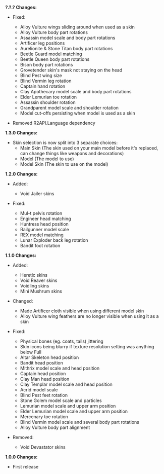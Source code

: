 **?.?.? Changes:**

* Fixed:
  * Alloy Vulture wings sliding around when used as a skin
  * Alloy Vulture body part rotations
  * Assassin model scale and body part rotations
  * Artificer leg positions
  * Aurelionite & Stone Titan body part rotations
  * Beetle Guard model matching
  * Beetle Queen body part rotations
  * Bison body part rotations
  * Grovetender skin's mask not staying on the head
  * Blind Pest wing size
  * Blind Vermin leg rotation
  * Captain hand rotation
  * Clay Apothecary model scale and body part rotations
  * Elder Lemurian toe rotation
  * Assassin shoulder rotation
  * Grandparent model scale and shoulder rotation
  * Model cut-offs persisting when model is used as a skin

* Removed R2API.Language dependency

**1.3.0 Changes:**

* Skin selection is now split into 3 separate choices:
  * Main Skin (The skin used on your main model before it's replaced, can change things like weapons and decorations)
  * Model (The model to use)
  * Model Skin (The skin to use on the model)

**1.2.0 Changes:**

* Added:
  * Void Jailer skins

* Fixed:
  * Mul-t pelvis rotation
  * Engineer head matching
  * Huntress head position
  * Railgunner model scale
  * REX model matching
  * Lunar Exploder back leg rotation
  * Bandit foot rotation

**1.1.0 Changes:**

* Added:
  * Heretic skins
  * Void Reaver skins
  * Voidling skins
  * Mini Mushrum skins

* Changed:
  * Made Artificer cloth visible when using different model skin
  * Alloy Vulture wing feathers are no longer visible when using it as a skin

* Fixed:
  * Physical bones (eg. coats, tails) jittering
  * Skin icons being blurry if texture resolution setting was anything below Full
  * Altar Skeleton head position
  * Bandit head position
  * Mithrix model scale and head position
  * Captain head position
  * Clay Man head position
  * Clay Templar model scale and head position
  * Acrid model scale
  * Blind Pest feet rotation
  * Stone Golem model scale and particles
  * Lemurian model scale and upper arm position
  * Elder Lemurian model scale and upper arm position
  * Mercenary toe rotation
  * Blind Vermin model scale and several body part rotations
  * Alloy Vulture body part alignment

* Removed:
  * Void Devastator skins

**1.0.0 Changes:**

* First release